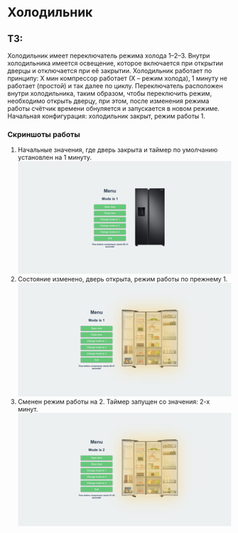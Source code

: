 # Холодильник

## ТЗ:
Холодильник имеет переключатель режима холода 1–2–3. Внутри холодильника имеется освещение, которое включается при открытии дверцы и отключается при её закрытии. Холодильник работает по принципу: X мин компрессор работает (Х – режим холода), 1 минуту не работает (простой) и так далее по циклу. Переключатель расположен внутри холодильника, таким образом, чтобы переключить режим, необходимо открыть дверцу, при этом, после изменения режима работы счётчик времени обнуляется и запускается в новом режиме. Начальная конфигурация: холодильник закрыт, режим работы 1.

### Скриншоты работы

1. Начальные значения, где дверь закрыта и таймер по умолчанию установлен на 1 минуту.
   ![Пример где дверь закрыта](./img/doorIsClose.png)
2. Состояние изменено, дверь открыта, режим работы по прежнему 1.
   ![Пример где дверь открыта](./img/doorIsOpen.png)
3. Сменен режим работы на 2. Таймер запущен со значения: 2-х минут.
   ![Выбран второй режим](./img/mode2Selected.png)
